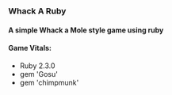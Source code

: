 ### Whack A Ruby
#### A simple Whack a Mole style game using ruby

#### Game Vitals:
+ Ruby 2.3.0
+ gem 'Gosu'
+ gem 'chimpmunk'
